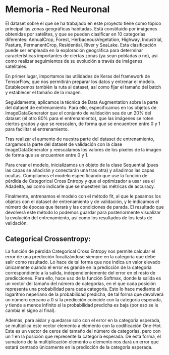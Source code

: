 # Memoria - Red Neuronal

El dataset sobre el que se ha trabajado en este proyecto tiene como tópico principal las zonas geográficas habitadas. Está constituido por imágenes obtenidas por satélites, y que se pueden clasificar en 10 categorías diferentes: AnnualCrop, Forest, HerbaceousVegetation, Highway, Industrial, Pasture, PermanentCrop, Residential, River y SeaLake. Esta clasificación puede ser empleada en la exploración geográfica para determinar características importantes de ciertas zonas (ya sean pobladas o no), así como realizar seguimientos de su evolución a través de imágenes satelitales.

En primer lugar, importamos las utilidades de Keras del framework de TensorFlow, que nos permitirán preparar los datos y entrenar el modelo. Establecemos también la ruta al dataset, así como fijar el tamaño del batch y establecer el tamaño de la imagen.

Seguidamente, aplicamos la técnica de Data Augmentation sobre la parte del dataset de entrenamiento. Para ello, especificamos en los objetos de ImageDataGenerator que el conjunto de validación sea de un 20% del dataset (el otro 80% para el entrenamiento), que las imágenes se roten ciertos grados y que se reescalen, de forma que se encuentren entre 0 y 1 para facilitar el entrenamiento.

Tras realizar el aumento de nuestra parte del dataset de entrenamiento, cargamos la parte del dataset de validación con la clase ImageDataGenerator y reescalamos los valores de los píxeles de la imagen de forma que se encuentren entre 0 y 1.

Para crear el modelo, inicializamos un objeto de la clase Sequential (pues las capas se añadirán y conectarán una tras otra) y añadimos las capas ocultas. Compilamos el modelo especificando que use la función de pérdida de Categorical Cross Entropy y que el optimizador a usar sea el Adadelta, así como indicarle que se muestren las métricas de accuracy. 

Finalmente, entrenamos el modelo con el método fit, al que le pasamos los objetos con el dataset de entrenamiento y de validación, y le indicamos el número de épocas que iterará y las condiciones de parada. El resultado que devolverá este método lo podemos guardar para posteriormente visualizar la evolución del entrenamiento, así como los resultados de los tests de validación.


## Categorical Crossentropy:

La función de pérdida Categorical Cross Entropy nos permite calcular el error de una predicción focalizándose siempre en la categoría que debe salir como resultado. Lo hace de tal forma que nos indica un valor elevado únicamente cuando el error es grande en la predicción de la categoría correspondiente a la salida, independientemente del error en el resto de predicciones. Para ello, hace uso de la función Softmax, donde la salida es un vector del tamaño del número de categorías, en el que cada posición representa una probabilidad para cada categoría. Esto lo hace mediante el logaritmo neperiano de la probabilidad predicha, de tal forma que devolverá un número cercano a 0 si la predicción coincide con la categoría esperada, y tiende a menos infinito si la probabilidad predicha es baja (por eso se le cambia el signo al final).

Además, para aislar y quedarse solo con el error en la categoría esperada, se multiplica este vector elemento a elemento con la codificación One-Hot. Este es un vector de ceros del tamaño del número de categorías, pero con un 1 en la posición que represente la categoría esperada. De esta forma, el sumatorio de la multiplicación elemento a elemento nos dará un error que estará centrado únicamente en la predicción de la categoría esperada.
